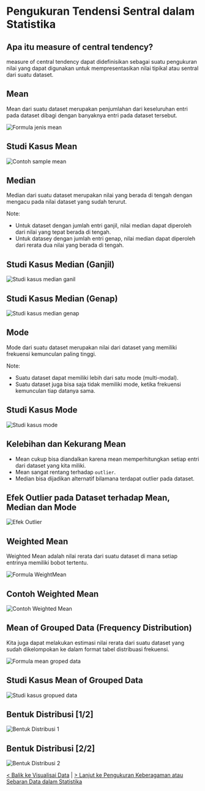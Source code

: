 # Pengukuran Tendensi Sentral dalam Statistika

## Apa itu measure of central tendency?

measure of central tendency dapat didefinisikan sebagai suatu pengukuran nilai yang dapat digunakan untuk mempresentasikan nilai tipikal atau sentral dari suatu dataset.

## Mean

Mean dari suatu dataset merupakan penjumlahan dari keseluruhan entri pada dataset dibagi dengan banyaknya entri pada dataset tersebut.

![Formula jenis mean](/assets/formula_jenis_mean.png)

## Studi Kasus Mean

![Contoh sample mean](/assets/contoh_sample_mean.png)

## Median 

Median dari suatu dataset merupakan nilai yang berada di tengah dengan mengacu pada nilai dataset yang sudah terurut.

Note:
- Untuk dataset dengan jumlah entri ganjil, nilai median dapat diperoleh dari nilai yang tepat berada di tengah.
- Untuk datasey dengan jumlah entri genap, nilai median dapat diperoleh dari rerata dua nilai yang berada di tengah.

## Studi Kasus Median (Ganjil) 

![Studi kasus median ganil](/assets/studi-kasus-median-ganjil.png)

## Studi Kasus Median (Genap)

![Studi kasus median genap](/assets/studi_kasus_median_genap.png)

## Mode

Mode dari suatu dataset merupakan nilai dari dataset yang memiliki frekuensi kemunculan paling tinggi.

Note:
- Suatu dataset dapat memiliki lebih dari satu mode (multi-modal).
- Suatu dataset juga bisa saja tidak memiliki mode, ketika frekuensi kemunculan tiap datanya sama.

## Studi Kasus Mode

![Studi kasus mode](/assets/studi_kasus_mode.png)

## Kelebihan dan Kekurang Mean

- Mean cukup bisa diandalkan karena mean memperhitungkan setiap entri dari dataset yang kita miliki.
- Mean sangat rentang terhadap `outlier`.
- Median bisa dijadikan alternatif bilamana terdapat outlier pada dataset.


## Efek Outlier pada Dataset terhadap Mean, Median dan Mode

![Efek Outlier](/assets/efek_outlier_pada_dataset.png)

## Weighted Mean

Weighted Mean adalah nilai rerata dari suatu dataset di mana setiap entrinya memiliki bobot tertentu.

![Formula WeightMean](/assets/formula_weighted_mean.png)

## Contoh Weighted Mean

![Contoh Weighted Mean](/assets/contoh_weighted_mean.png)

## Mean of Grouped Data (Frequency Distribution)

Kita juga dapat melakukan estimasi nilai rerata dari suatu dataset yang sudah dikelompokan ke dalam format tabel distribuasi frekuensi.

![Formula mean groped data](/assets/formula_mean_grouped_data.png)

## Studi Kasus Mean of Grouped Data

![Studi kasus gropued data](/assets/studi_kasus_grouped_data.png)

## Bentuk Distribusi [1/2]

![Bentuk Distribusi 1](/assets/bentuk_distribusi_1.png)

## Bentuk Distribusi [2/2]

![Bentuk Distribusi 2](/assets/bentuk_distribusi_2.png)


[< Balik ke Visualisai Data](/Statistika-Deskriptif/Visualisasi_Data_dalam_Statistika/) | [> Lanjut ke Pengukuran Keberagaman atau Sebaran Data dalam Statistika](/Statistika-Deskriptif/Pengukuran_Keberagaman_atau_Sebaran_Data_dalam_Statistiks/)